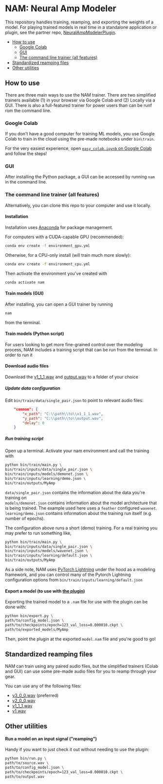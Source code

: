 # NAM: Neural Amp Modeler

This repository handles training, reamping, and exporting the weights of a model.
For playing trained models in real time in a standalone application or plugin, see the partner repo,
[NeuralAmpModelerPlugin](https://github.com/sdatkinson/NeuralAmpModelerPlugin).

* [How to use](https://github.com/sdatkinson/neural-amp-modeler/tree/main#how-to-use)
  * [Google Colab](https://github.com/sdatkinson/neural-amp-modeler/tree/main#google-colab)
  * [GUI](https://github.com/sdatkinson/neural-amp-modeler/tree/main#gui)
  * [The command line trainer (all features)](https://github.com/sdatkinson/neural-amp-modeler/tree/main#the-command-line-trainer-all-features)
* [Standardized reamping files](https://github.com/sdatkinson/neural-amp-modeler/tree/main#standardized-reamping-files)
* [Other utilities](https://github.com/sdatkinson/neural-amp-modeler/tree/main#other-utilities)

## How to use
There are three main ways to use the NAM trainer. There are two simplified trainers available (1) in your browser via Google Colab and (2) Locally via a GUI. There is also a full-featured trainer for power users than can be runf rom the command line.

### Google Colab

If you don't have a good computer for training ML models, you use Google Colab to train
in the cloud using the pre-made notebooks under `bin\train`.

For the very easiest experience, open 
[`easy_colab.ipynb` on Google Colab](https://colab.research.google.com/github/sdatkinson/neural-amp-modeler/blob/8f66282c15d0f562f47fae73f8d10b0108313393/bin/train/easy_colab.ipynb) 
and follow the steps!

### GUI

After installing the Python package, a GUI can be accessed by running `nam` in the command line.

### The command line trainer (all features)

Alternatively, you can clone this repo to your computer and use it locally.

#### Installation

Installation uses [Anaconda](https://www.anaconda.com/) for package management.

For computers with a CUDA-capable GPU (recommended):

```bash
conda env create -f environment_gpu.yml
```

Otherwise, for a CPU-only install (will train much more slowly):

```bash
conda env create -f environment_cpu.yml
```

Then activate the environment you've created with

```bash
conda activate nam
```

#### Train models (GUI)
After installing, you can open a GUI trainer by running

```bash
nam
```

from the terminal.

#### Train models (Python script)
For users looking to get more fine-grained control over the modeling process, 
NAM includes a training script that can be run from the terminal. In order to run it
#### Download audio files
Download the [v1_1_1.wav](https://drive.google.com/file/d/1CMj2uv_x8GIs-3X1reo7squHOVfkOa6s/view?usp=drive_link) and [output.wav](https://drive.google.com/file/d/1e0pDzsWgtqBU87NGqa-4FbriDCkccg3q/view?usp=drive_link) to a folder of your choice 

##### Update data configuration 
Edit `bin/train/data/single_pair.json` to point to relevant audio files: 
```json
    "common": {
        "x_path": "C:\\path\\to\\v1_1_1.wav",
        "y_path": "C:\\path\\to\\output.wav",
        "delay": 0
    }
```

##### Run training script
Open up a terminal. Activate your nam environment and call the training with
```bash
python bin/train/main.py \
bin/train/inputs/data/single_pair.json \
bin/train/inputs/models/demonet.json \
bin/train/inputs/learning/demo.json \
bin/train/outputs/MyAmp
```

`data/single_pair.json` contains the information about the data you're training
on   
`models/demonet.json` contains information about the model architecture that
is being trained. The example used here uses a `feather` configured `wavenet`.  
`learning/demo.json` contains information about the training run itself (e.g. number of epochs).

The configuration above runs a short (demo) training. For a real training you may prefer to run something like,

```bash
python bin/train/main.py \
bin/train/inputs/data/single_pair.json \
bin/train/inputs/models/wavenet.json \
bin/train/inputs/learning/default.json \
bin/train/outputs/MyAmp
```

As a side note, NAM uses [PyTorch Lightning](https://lightning.ai/pages/open-source/) 
under the hood as a modeling framework, and you can control many of the Pytorch Lightning configuration options from `bin/train/inputs/learning/default.json`

#### Export a model (to use with [the plugin](https://github.com/sdatkinson/NeuralAmpModelerPlugin))
Exporting the trained model to a `.nam` file for use with the plugin can be done
with:

```bash
python bin/export.py \
path/to/config_model.json \
path/to/checkpoints/epoch=123_val_loss=0.000010.ckpt \
path/to/exported_models/MyAmp
```

Then, point the plugin at the exported `model.nam` file and you're good to go!

## Standardized reamping files

NAM can train using any paired audio files, but the simplified trainers (Colab and GUI) can use some pre-made audio files for you to reamp through your gear.

You can use any of the following files:

* [v3_0_0.wav](https://drive.google.com/file/d/1Pgf8PdE0rKB1TD4TRPKbpNo1ByR3IOm9/view?usp=drive_link) (preferred)
* [v2_0_0.wav](https://drive.google.com/file/d/1xnyJP_IZ7NuyDSTJfn-Jmc5lw0IE7nfu/view?usp=drive_link)
* [v1_1_1.wav](https://drive.google.com/file/d/1CMj2uv_x8GIs-3X1reo7squHOVfkOa6s/view?usp=drive_link)
* [v1.wav](https://drive.google.com/file/d/1jxwTHOCx3Zf03DggAsuDTcVqsgokNyhm/view?usp=drive_link)

## Other utilities

#### Run a model on an input signal ("reamping")

Handy if you want to just check it out without needing to use the plugin:

```bash
python bin/run.py \
path/to/source.wav \
path/to/config_model.json \
path/to/checkpoints/epoch=123_val_loss=0.000010.ckpt \
path/to/output.wav
```
